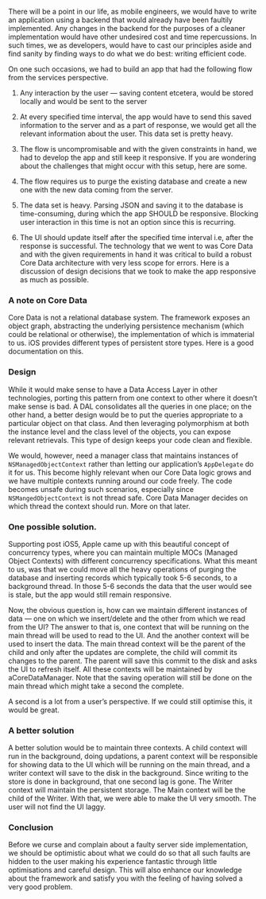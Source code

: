 There will be a point in our life, as mobile engineers, we would have to write an application using a backend that would already have been faultily implemented. Any changes in the backend for the purposes of a cleaner implementation would have other undesired cost and time repercussions. In such times, we as developers, would have to cast our principles aside and find sanity by finding ways to do what we do best: writing efficient code.

On one such occasions, we had to build an app that had the following flow from the services perspective.

1. Any interaction by the user — saving content etcetera, would be stored locally and would be sent to the server

2. At every specified time interval, the app would have to send this saved information to the server and as a part of response, we would get all the relevant information about the user. This data set is pretty heavy.

3. The flow is uncompromisable and with the given constraints in hand, we had to develop the app and still keep it responsive.
If you are wondering about the challenges that might occur with this setup, here are some.
1. The flow requires us to purge the existing database and create a new one with the new data coming from the server.
2. The data set is heavy. Parsing JSON and saving it to the database is time-consuming, during which the app SHOULD be responsive. Blocking user interaction in this time is not an option since this is recurring.
3. The UI should update itself after the specified time interval i.e, after the response is successful.
The technology that we went to was Core Data and with the given requirements in hand it was critical to build a robust Core Data architecture with very less scope for errors. Here is a discussion of design decisions that we took to make the app responsive as much as possible.

### A note on Core Data

Core Data is not a relational database system. The framework exposes an object graph,  abstracting the underlying persistence mechanism (which could be relational or otherwise), the implementation of which is immaterial to us. iOS provides different types of persistent store types. Here is a good documentation on this.

### Design

While it would make sense to have a Data Access Layer in other technologies, porting this pattern from one context to other where it doesn’t make sense is bad. A DAL consolidates all the queries in one place; on the other hand, a better design would be to put the queries appropriate to a particular object on that class. And then leveraging polymorphism at both the instance level and the class level of the objects, you can expose relevant retrievals. This type of design keeps your code clean and flexible.

We would, however, need a manager class that maintains instances of `NSManagedObjectContext` rather than letting our application’s `AppDelegate` do it for us. This become highly relevant when our Core Data logic grows and we have multiple contexts running around our code freely. The code becomes unsafe during such scenarios, especially since `NSMangedObjectContext` is not thread safe. Core Data Manager decides on which thread the context should run. More on that later.

### One possible solution.

Supporting post iOS5, Apple came up with this beautiful concept of concurrency types, where you can maintain multiple MOCs (Managed Object Contexts) with different concurrency specifications. What this meant to us, was that we could move all the heavy operations of purging the database and inserting records which typically took 5-6 seconds, to a background thread.  In those 5-6 seconds the data that the user would see is stale, but the app would still remain responsive.

Now, the obvious question is, how can we maintain different instances of data — one on which we insert/delete and the other from which we read from the UI? The answer to that is, one context that will be running on the main thread will be used to read to the UI. And the another context will be used to insert the data. The main thread context will be the parent of the child and only after the updates are complete, the child will commit its changes to the parent. The parent will save this commit to the disk and asks the UI to refresh itself. All these contexts will be maintained by aCoreDataManager. Note that the saving operation will still be done on the main thread which might take a second the complete.

A second is a lot from a user’s perspective. If we could still optimise this, it would be great.

### A better solution

 
A better solution would be to maintain three contexts. A child context will run in the background, doing updations, a parent context will be responsible for showing data to the UI which will be running on the main thread, and a writer context will save to the disk in the background. Since writing to the store is done in background, that one second lag is gone.
The Writer context will maintain the persistent storage. The Main context will be the child of the Writer. With that, we were able to make the UI very smooth. The user will not find the UI laggy.

### Conclusion

Before we curse and complain about a faulty server side implementation, we should be optimistic about what we could do so that all such faults are hidden to the user making his experience fantastic through little optimisations and careful design. This will also enhance our knowledge about the framework and satisfy you with the feeling of having solved a very good problem.
